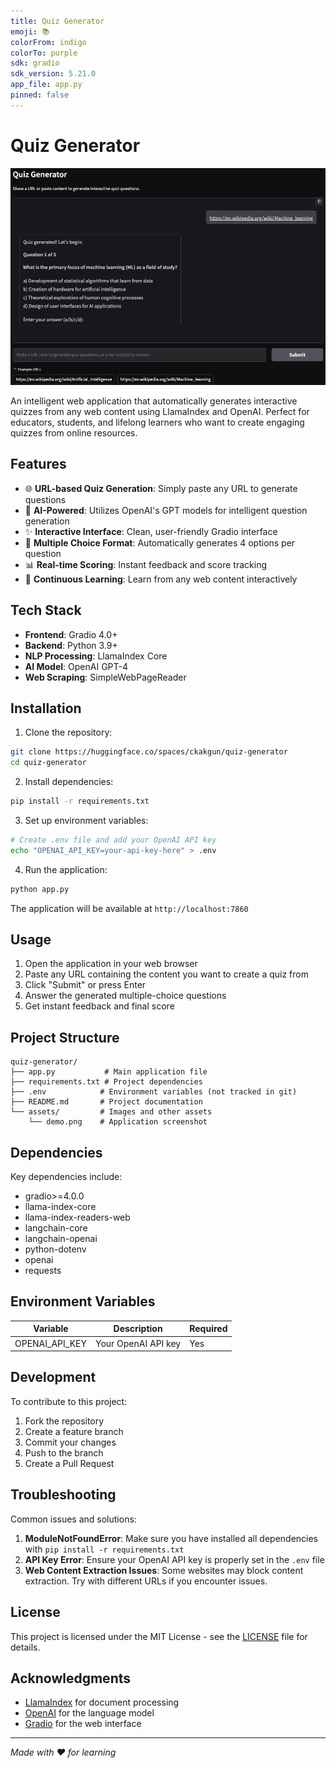 ```yaml
---
title: Quiz Generator
emoji: 📚
colorFrom: indigo
colorTo: purple
sdk: gradio
sdk_version: 5.21.0
app_file: app.py
pinned: false
---
```


# Quiz Generator

![Quiz Generator Interface](assets/demo.png)

An intelligent web application that automatically generates interactive quizzes from any web content using LlamaIndex and OpenAI. Perfect for educators, students, and lifelong learners who want to create engaging quizzes from online resources.

## Features

- 🌐 **URL-based Quiz Generation**: Simply paste any URL to generate questions
- 🤖 **AI-Powered**: Utilizes OpenAI's GPT models for intelligent question generation
- ✨ **Interactive Interface**: Clean, user-friendly Gradio interface
- 📝 **Multiple Choice Format**: Automatically generates 4 options per question
- 📊 **Real-time Scoring**: Instant feedback and score tracking
- 🔄 **Continuous Learning**: Learn from any web content interactively

## Tech Stack

- **Frontend**: Gradio 4.0+
- **Backend**: Python 3.9+
- **NLP Processing**: LlamaIndex Core
- **AI Model**: OpenAI GPT-4
- **Web Scraping**: SimpleWebPageReader

## Installation

1. Clone the repository:
```bash
git clone https://huggingface.co/spaces/ckakgun/quiz-generator
cd quiz-generator
```

2. Install dependencies:
```bash
pip install -r requirements.txt
```

3. Set up environment variables:
```bash
# Create .env file and add your OpenAI API key
echo "OPENAI_API_KEY=your-api-key-here" > .env
```

4. Run the application:
```bash
python app.py
```

The application will be available at `http://localhost:7860`

## Usage

1. Open the application in your web browser
2. Paste any URL containing the content you want to create a quiz from
3. Click "Submit" or press Enter
4. Answer the generated multiple-choice questions
5. Get instant feedback and final score

## Project Structure

```
quiz-generator/
├── app.py           # Main application file
├── requirements.txt # Project dependencies
├── .env            # Environment variables (not tracked in git)
├── README.md       # Project documentation
└── assets/         # Images and other assets
    └── demo.png    # Application screenshot
```

## Dependencies

Key dependencies include:
- gradio>=4.0.0
- llama-index-core
- llama-index-readers-web
- langchain-core
- langchain-openai
- python-dotenv
- openai
- requests

## Environment Variables

| Variable | Description | Required |
|----------|-------------|----------|
| OPENAI_API_KEY | Your OpenAI API key | Yes |

## Development

To contribute to this project:

1. Fork the repository
2. Create a feature branch
3. Commit your changes
4. Push to the branch
5. Create a Pull Request

## Troubleshooting

Common issues and solutions:

1. **ModuleNotFoundError**: Make sure you have installed all dependencies with `pip install -r requirements.txt`
2. **API Key Error**: Ensure your OpenAI API key is properly set in the `.env` file
3. **Web Content Extraction Issues**: Some websites may block content extraction. Try with different URLs if you encounter issues.

## License

This project is licensed under the MIT License - see the [LICENSE](LICENSE) file for details.

## Acknowledgments

- [LlamaIndex](https://www.llamaindex.ai/) for document processing
- [OpenAI](https://openai.com/) for the language model
- [Gradio](https://gradio.app/) for the web interface

---
*Made with ❤️ for learning*
